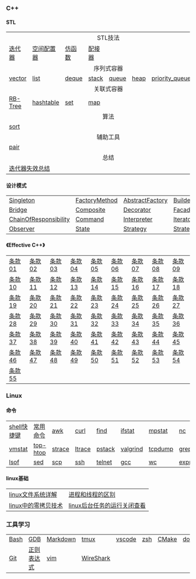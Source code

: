### C++

#### STL

<table>
<tr>
    <td align="center" colspan="8">STL技法</td>
</tr>
<tr>
    <td><a href="content/stl/迭代器.md">迭代器</td>
    <td><a href="content/stl/空间配置器.md">空间配置器</td>
    <td><a href="content/stl/仿函数.md">仿函数</td>
    <td><a href="content/stl/配接器.md">配接器</td>
    <td colspan="4"></td>
</tr>
<tr>
    <td align="center" colspan="8">序列式容器</td>
</tr>
<tr>
    <td><a href="content/stl/vector.md">vector</td>
    <td><a href="content/stl/list.md">list</td>
    <td><a href="content/stl/deque.md">deque</td>
    <td><a href="content/stl/stack.md">stack</td>
    <td><a href="content/stl/queue.md">queue</td>
    <td><a href="content/stl/heap.md">heap</td>
    <td><a href="content/stl/priority_queue.md">priority_queue</td>
    <td><a href="content/stl/slist.md">slist</td>
</tr>
<tr>
    <td align="center" colspan="8">关联式容器</td>
</tr>
<tr>
    <td><a href="content/stl/RB-Tree.md">RB-Tree</td>
    <td><a href="content/stl/hashtable.md">hashtable</td>
    <td><a href="content/stl/set.md">set</td>
    <td><a href="content/stl/map.md">map</td>
    <td colspan="4"></td>
</tr>
<tr>
    <td align="center" colspan="8">算法</td>
</tr>
<tr>
    <td><a href="content/stl/sort.md">sort</td>
    <td colspan="7"></td>
</tr>
<tr>
    <td align="center" colspan="8">辅助工具</td>
</tr>
<tr>
    <td><a href="content/stl/pair.md">pair</td>
    <td colspan="7"></td>
</tr>
<tr>
    <td align="center" colspan="8">总结</td>
</tr>
<tr>
    <td colspan="2"><a href="content/stl/迭代器失效.md">迭代器失效总结</td>
    <td colspan="6"></td>
</tr>
</table>

#### 设计模式

<table>
<tr>
    <td><a href="content/design_pattern/singleton.md" title="单例模式[创建型模式]">Singleton</a></td>
    <td><a href="content/design_pattern/factory-method.md" title="工厂方法[创建型模式]">FactoryMethod</a></td>
    <td><a href="content/design_pattern/abstract-factory.md" title="抽象工厂[创建型模式]">AbstractFactory</a></td>
    <td><a href="content/design_pattern/builder.md" title="生成器[创建型模式]">Builder</a></td>
    <td><a href="content/design_pattern/prototype.md" title="原型[创建型模式]">Prototype</a></td>
    <td><a href="content/design_pattern/adapter.md" title="适配器[结构型模式]">Adapter</a></td>
</tr>
<tr>
    <td><a href="content/design_pattern/bridge.md" title="桥接[结构型模式]">Bridge</a></td>
    <td><a href="content/design_pattern/composite.md" title="组合[结构型模式]">Composite</a></td>
    <td><a href="content/design_pattern/decorator.md" title="装饰[结构型模式]">Decorator</a></td>
    <td><a href="content/design_pattern/facade.md" title="外观[结构型模式]">Facade</a></td>
    <td><a href="content/design_pattern/fly-weight.md" title="享元[结构型模式]">FlyWeight</a></td>
    <td><a href="content/design_pattern/proxy.md" title="代理[结构型模式]">Proxy</a></td>
</tr>
<tr>
    <td><a href="content/design_pattern/chain-of-responsibility.md" title="责任链[行为模式]">ChainOfResponsibility</a></td>
    <td><a href="content/design_pattern/command.md" title="命令[行为模式]">Command</a></td>
    <td><a href="content/design_pattern/interpreter.md" title="解释器[行为模式]">Interpreter</a></td>
    <td><a href="content/design_pattern/iterpreter.md" title="迭代器[行为模式]">Iterator</a></td>
    <td><a href="content/design_pattern/mediator.md" title="中介者[行为模式]">Mediator</a></td>
    <td><a href="content/design_pattern/memento.md" title="备忘录[行为模式]">Mementor</a></td>
</tr>
<tr>
    <td><a href="content/design_pattern/observer.md" title="观察者[行为模式]">Observer</a></td>
    <td><a href="content/design_pattern/state.md" title="状态[行为模式]">State</a></td>
    <td><a href="content/design_pattern/strategy.md" title="策略[行为模式]">Strategy</a></td>
    <td><a href="content/design_pattern/template-method.md" title="模板方法[行为模式]">Strategy</a></td>
    <td><a href="content/design_pattern/visitor.md" title="访问者[行为模式]">Visitor</a></td>
    <td colspan="1"></td>
</tr>
</table>

#### 《Effective C++》

<table>
<tr>
    <td><a href="content/effective_cpp/01.md" title="视C++为一个语言联邦">条款01</td>
    <td><a href="content/effective_cpp/02.md" title="尽量以const, enum, inline替换#define">条款02</td>
    <td><a href="content/effective_cpp/03.md" title="尽可能使用const">条款03</td>
    <td><a href="content/effective_cpp/04.md" title="确定对象被使用前已被初始化">条款04</td>
    <td><a href="content/effective_cpp/05.md" title="视C++为一个语言联邦">条款05</td>
    <td><a href="content/effective_cpp/06.md" title="视C++为一个语言联邦">条款06</td>
    <td><a href="content/effective_cpp/07.md" title="视C++为一个语言联邦">条款07</td>
    <td><a href="content/effective_cpp/08.md" title="视C++为一个语言联邦">条款08</td>
    <td><a href="content/effective_cpp/09.md" title="视C++为一个语言联邦">条款09</td>
</tr>
<tr>
    <td><a href="content/effective_cpp/10.md" title="视C++为一个语言联邦">条款10</td>
    <td><a href="content/effective_cpp/11.md" title="视C++为一个语言联邦">条款11</td>
    <td><a href="content/effective_cpp/12.md" title="视C++为一个语言联邦">条款12</td>
    <td><a href="content/effective_cpp/13.md" title="视C++为一个语言联邦">条款13</td>
    <td><a href="content/effective_cpp/14.md" title="视C++为一个语言联邦">条款14</td>
    <td><a href="content/effective_cpp/15.md" title="视C++为一个语言联邦">条款15</td>
    <td><a href="content/effective_cpp/16.md" title="视C++为一个语言联邦">条款16</td>
    <td><a href="content/effective_cpp/17.md" title="视C++为一个语言联邦">条款17</td>
    <td><a href="content/effective_cpp/18.md" title="视C++为一个语言联邦">条款18</td>
</tr>
<tr>
    <td><a href="content/effective_cpp/19.md" title="视C++为一个语言联邦">条款19</td>
    <td><a href="content/effective_cpp/20.md" title="视C++为一个语言联邦">条款20</td>
    <td><a href="content/effective_cpp/21.md" title="视C++为一个语言联邦">条款21</td>
    <td><a href="content/effective_cpp/22.md" title="视C++为一个语言联邦">条款22</td>
    <td><a href="content/effective_cpp/23.md" title="视C++为一个语言联邦">条款23</td>
    <td><a href="content/effective_cpp/24.md" title="视C++为一个语言联邦">条款24</td>
    <td><a href="content/effective_cpp/25.md" title="视C++为一个语言联邦">条款25</td>
    <td><a href="content/effective_cpp/26.md" title="视C++为一个语言联邦">条款26</td>
    <td><a href="content/effective_cpp/27.md" title="视C++为一个语言联邦">条款27</td>
</tr>
<tr>
    <td><a href="content/effective_cpp/28.md" title="视C++为一个语言联邦">条款28</td>
    <td><a href="content/effective_cpp/29.md" title="视C++为一个语言联邦">条款29</td>
    <td><a href="content/effective_cpp/30.md" title="视C++为一个语言联邦">条款30</td>
    <td><a href="content/effective_cpp/31.md" title="视C++为一个语言联邦">条款31</td>
    <td><a href="content/effective_cpp/32.md" title="视C++为一个语言联邦">条款32</td>
    <td><a href="content/effective_cpp/33.md" title="视C++为一个语言联邦">条款33</td>
    <td><a href="content/effective_cpp/34.md" title="视C++为一个语言联邦">条款34</td>
    <td><a href="content/effective_cpp/35.md" title="视C++为一个语言联邦">条款35</td>
    <td><a href="content/effective_cpp/36.md" title="视C++为一个语言联邦">条款36</td>
</tr>
<tr>
    <td><a href="content/effective_cpp/37.md" title="视C++为一个语言联邦">条款37</td>
    <td><a href="content/effective_cpp/38.md" title="视C++为一个语言联邦">条款38</td>
    <td><a href="content/effective_cpp/39.md" title="视C++为一个语言联邦">条款39</td>
    <td><a href="content/effective_cpp/40.md" title="视C++为一个语言联邦">条款40</td>
    <td><a href="content/effective_cpp/41.md" title="视C++为一个语言联邦">条款41</td>
    <td><a href="content/effective_cpp/42.md" title="视C++为一个语言联邦">条款42</td>
    <td><a href="content/effective_cpp/43.md" title="视C++为一个语言联邦">条款43</td>
    <td><a href="content/effective_cpp/44.md" title="视C++为一个语言联邦">条款44</td>
    <td><a href="content/effective_cpp/45.md" title="视C++为一个语言联邦">条款45</td>
</tr>
<tr>
    <td><a href="content/effective_cpp/46.md" title="视C++为一个语言联邦">条款46</td>
    <td><a href="content/effective_cpp/47.md" title="视C++为一个语言联邦">条款47</td>
    <td><a href="content/effective_cpp/48.md" title="视C++为一个语言联邦">条款48</td>
    <td><a href="content/effective_cpp/49.md" title="视C++为一个语言联邦">条款49</td>
    <td><a href="content/effective_cpp/50.md" title="视C++为一个语言联邦">条款50</td>
    <td><a href="content/effective_cpp/51.md" title="视C++为一个语言联邦">条款51</td>
    <td><a href="content/effective_cpp/52.md" title="视C++为一个语言联邦">条款52</td>
    <td><a href="content/effective_cpp/53.md" title="视C++为一个语言联邦">条款53</td>
    <td><a href="content/effective_cpp/54.md" title="视C++为一个语言联邦">条款54</td>
</tr>
<tr>
    <td><a href="content/effective_cpp/55.md" title="视C++为一个语言联邦">条款55</td>
    <td colspan="8"></td>
</tr>
</table>

### Linux

#### 命令

<table>
<tr>
    <td><a href="content/linux_base/command/shell_keybind.md">shell快捷键</td>
    <td><a href="content/linux_base/command/summary.md">常用命令</td>
    <td><a href="content/linux_base/command/awk.md" title="">awk</td>
    <td><a href="content/linux_base/command/curl.md" title="">curl</td>
    <td><a href="content/linux_base/command/find.md" title="">find</td>
    <td><a href="content/linux_base/command/ifstat.md" title="">ifstat</td>
    <td><a href="content/linux_base/command/mpstat.md" title="">mpstat</td>
    <td><a href="content/linux_base/command/nc.md" title="">nc</td>
    <td><a href="content/linux_base/command/netstat.md" title="">netstat</td>
</tr>
<tr>
    <td><a href="content/linux_base/command/vmstat.md" title="">vmstat</td>
    <td><a href="content/linux_base/command/top-htop.md" title="">top-htop</td>
    <td><a href="content/linux_base/command/strace.md" title="">strace</td>
    <td><a href="content/linux_base/command/ltrace.md" title="">ltrace</td>
    <td><a href="content/linux_base/command/pstack.md" title="">pstack</td>
    <td><a href="content/linux_base/command/valgrind.md" title="">valgrind</td>
    <td><a href="content/linux_base/command/tcpdump.md" title="">tcpdump</td>
    <td><a href="content/linux_base/command/grep.md" title="">grep</td>
    <td><a href="content/linux_base/command/tar.md" title="">tar</td>
</tr>
<tr>
    <td><a href="content/linux_base/command/lsof.md" title="">lsof</td>
    <td><a href="content/linux_base/command/sed.md" title="">sed</td>
    <td><a href="content/linux_base/command/scp.md" title="">scp</td>
    <td><a href="content/linux_base/command/ssh.md" title="">ssh</td>
    <td><a href="content/linux_base/command/telnet.md" title="">telnet</td>
    <td><a href="content/linux_base/command/gcc.md" title="">gcc</td>
    <td><a href="content/linux_base/command/wc.md" title="">wc</td>
    <td><a href="content/linux_base/command/expr.md" title="">expr</td>
    <td colspan="1"></td>
</tr>
</table>

#### linux基础

<html>
<table rules="none" style="margin-left: auto; margin-right: auto;">
<tr>
  <td><a href="">linux文件系统详解</a></td>
  <td><a href="">进程和线程的区别</a></td>
</tr>
<tr>
  <td><a href="">linux中的零拷贝技术</a></td>
  <td><a href="">linux后台任务的运行关闭查看</a></td>
</tr>
</table>
</html>

### 工具学习

<table>
<tr>
  <td><a href="content/tools/bash.md">Bash</td>
  <td><a href="content/tools/gdb.md">GDB</td>
  <td><a href="content/tools/Markdown.md">Markdown</td>
  <td><a href="content/tools/tmux.md">tmux</td>
  <td><a href="content/tools/vscode.md">vscode</td>
  <td><a href="content/tools/zsh.md">zsh</td>
  <td><a href="content/tools/cmake.md">CMake</td>
  <td><a href="content/tools/docker.md">docker</td>
<tr>
</tr>
  <td><a href="content/tools/git.md">Git</td>
  <td><a href="content/tools/regular_expression.md">正则表达式</td>
  <td><a href="content/tools/vim.md">vim</td>
  <td><a href="content/tools/wireshark.md">WireShark</td>
  <td colspan="4"></td>
</tr>
</table>


